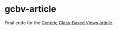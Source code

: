gcbv-article
============

Final code for the [Generic Class-Based Views article](https://www.onespacemedia.com/news/getting-started-generic-class-based-views-django/).
